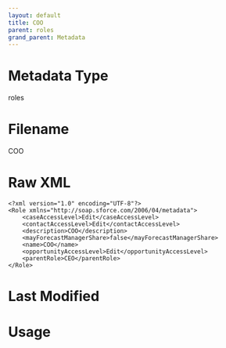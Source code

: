 ```yaml
---
layout: default
title: COO
parent: roles
grand_parent: Metadata
---
```

# Metadata Type
roles


# Filename 
COO


# Raw XML
```
<?xml version="1.0" encoding="UTF-8"?>
<Role xmlns="http://soap.sforce.com/2006/04/metadata">
    <caseAccessLevel>Edit</caseAccessLevel>
    <contactAccessLevel>Edit</contactAccessLevel>
    <description>COO</description>
    <mayForecastManagerShare>false</mayForecastManagerShare>
    <name>COO</name>
    <opportunityAccessLevel>Edit</opportunityAccessLevel>
    <parentRole>CEO</parentRole>
</Role>
```


# Last Modified


# Usage
